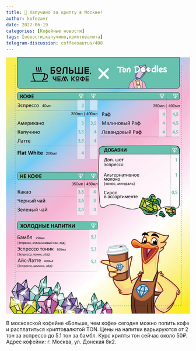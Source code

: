 ```yaml
---
title: 📰 Капучино за крипту в Москве!
author: kofezavr
date: 2022-06-19
categories: [Кофейные новости]
tags: [новости,капучино,криптовалюта]
telegram-discussion: coffeesaurus/408
--- 
```

![Капучино за крипту в Москве](/assets/img/posts/22/06/coffee-for-ton.jpg)

В московской кофейне «Больше, чем кофе» сегодня можно попить кофе и расплатиться криптовалютой TON. Цены на напитки варьируются от 2 тон за эспрессо до 5.1 тон за бамбл. Курс крипты тон сейчас около 50₽.
Адрес кофейни: г. Москва, ул. Донская 8к2. 